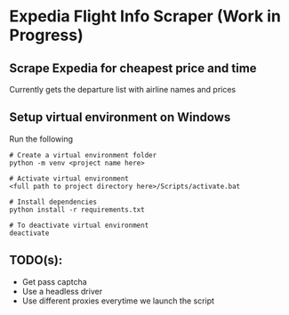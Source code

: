# Expedia Flight Info Scraper (Work in Progress)

## Scrape Expedia for cheapest price and time
Currently gets the departure list with airline names and prices

## Setup virtual environment on Windows
Run the following
```console
# Create a virtual environment folder
python -m venv <project name here>

# Activate virtual environment
<full path to project directory here>/Scripts/activate.bat

# Install dependencies
python install -r requirements.txt

# To deactivate virtual environment
deactivate
```

## TODO(s):
* Get pass captcha
* Use a headless driver
* Use different proxies everytime we launch the script
